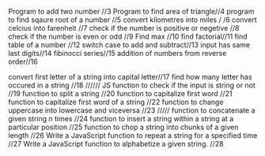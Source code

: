 Program to add two number //3
Program to find area of triangle//4
program to find sqaure root of a number //5
convert kilometres into miles / /6
convert celcius into farenheit //7
check if the number is positive or negetive //8
check if the number is even or odd //9
Find max //10
find factorial//11
find table of a number //12
switch case to add and subtract//13
input has same last digits//14
fibinocci series//15
addition of numbers from reverse order//16

convert first letter of a string into capital letter//17
find how many letter has occured in a string //18 //////
JS function to check if the input is string or not //19
function to split a string //20
function to capitalize first word //21
function to capitalize first word of a string //22
function to change uppercase into lowercase and viceversa //23 /////
function to concatenate a given string n times //24
function to insert a string within a string at a particular position //25
function to chop a string into chunks of a given length //26
Write a JavaScript function to repeat a string for a specified time //27
Write a JavaScript function to alphabetize a given string. //28
